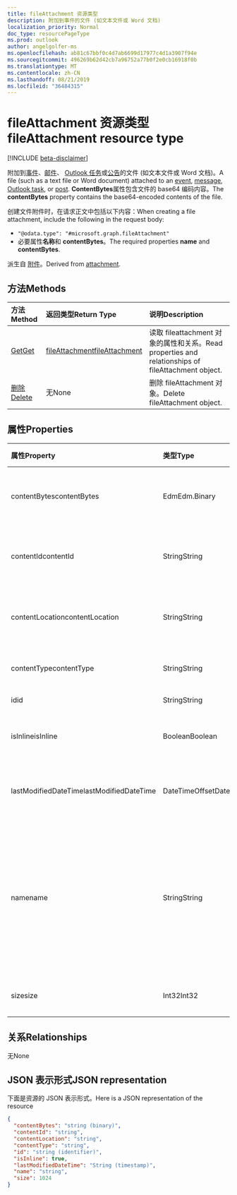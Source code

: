 ```yaml
---
title: fileAttachment 资源类型
description: 附加到事件的文件 (如文本文件或 Word 文档)
localization_priority: Normal
doc_type: resourcePageType
ms.prod: outlook
author: angelgolfer-ms
ms.openlocfilehash: ab81c67bbf0c4d7ab6699d17977c4d1a3907f94e
ms.sourcegitcommit: 496269b62d42cb7a96752a77b0f2e0cb16918f0b
ms.translationtype: MT
ms.contentlocale: zh-CN
ms.lasthandoff: 08/21/2019
ms.locfileid: "36484315"
---
```

# <a name="fileattachment-resource-type"></a><span data-ttu-id="52dd1-103">fileAttachment 资源类型</span><span class="sxs-lookup"><span data-stu-id="52dd1-103">fileAttachment resource type</span></span>

[!INCLUDE [beta-disclaimer](../../includes/beta-disclaimer.md)]

<span data-ttu-id="52dd1-104">附加到[事件](../resources/event.md)、[邮件](../resources/message.md)、 [Outlook 任务](../resources/outlooktask.md)或[公告](../resources/post.md)的文件 (如文本文件或 Word 文档)。</span><span class="sxs-lookup"><span data-stu-id="52dd1-104">A file (such as a text file or Word document) attached to an [event](../resources/event.md), [message](../resources/message.md), [Outlook task](../resources/outlooktask.md), or [post](../resources/post.md).</span></span> <span data-ttu-id="52dd1-105">**ContentBytes**属性包含文件的 base64 编码内容。</span><span class="sxs-lookup"><span data-stu-id="52dd1-105">The  **contentBytes** property contains the base64-encoded contents of the file.</span></span>  

<span data-ttu-id="52dd1-106">创建文件附件时，在请求正文中包括以下内容：</span><span class="sxs-lookup"><span data-stu-id="52dd1-106">When creating a file attachment, include the following in the request body:</span></span>

* `"@odata.type": "#microsoft.graph.fileAttachment"`
* <span data-ttu-id="52dd1-107">必要属性**名称**和 **contentBytes**。</span><span class="sxs-lookup"><span data-stu-id="52dd1-107">The required properties **name** and **contentBytes**.</span></span>

<span data-ttu-id="52dd1-108">派生自 [附件](attachment.md)。</span><span class="sxs-lookup"><span data-stu-id="52dd1-108">Derived from [attachment](attachment.md).</span></span>

## <a name="methods"></a><span data-ttu-id="52dd1-109">方法</span><span class="sxs-lookup"><span data-stu-id="52dd1-109">Methods</span></span>

| <span data-ttu-id="52dd1-110">方法</span><span class="sxs-lookup"><span data-stu-id="52dd1-110">Method</span></span>       | <span data-ttu-id="52dd1-111">返回类型</span><span class="sxs-lookup"><span data-stu-id="52dd1-111">Return Type</span></span>  |<span data-ttu-id="52dd1-112">说明</span><span class="sxs-lookup"><span data-stu-id="52dd1-112">Description</span></span>|
|:---------------|:--------|:----------|
|[<span data-ttu-id="52dd1-113">Get</span><span class="sxs-lookup"><span data-stu-id="52dd1-113">Get</span></span>](../api/attachment-get.md) | [<span data-ttu-id="52dd1-114">fileAttachment</span><span class="sxs-lookup"><span data-stu-id="52dd1-114">fileAttachment</span></span>](fileattachment.md) |<span data-ttu-id="52dd1-115">读取 fileattachment 对象的属性和关系。</span><span class="sxs-lookup"><span data-stu-id="52dd1-115">Read properties and relationships of fileAttachment object.</span></span>|
|[<span data-ttu-id="52dd1-116">删除</span><span class="sxs-lookup"><span data-stu-id="52dd1-116">Delete</span></span>](../api/attachment-delete.md) | <span data-ttu-id="52dd1-117">无</span><span class="sxs-lookup"><span data-stu-id="52dd1-117">None</span></span> |<span data-ttu-id="52dd1-118">删除 fileAttachment 对象。</span><span class="sxs-lookup"><span data-stu-id="52dd1-118">Delete fileAttachment object.</span></span> |

## <a name="properties"></a><span data-ttu-id="52dd1-119">属性</span><span class="sxs-lookup"><span data-stu-id="52dd1-119">Properties</span></span>
| <span data-ttu-id="52dd1-120">属性</span><span class="sxs-lookup"><span data-stu-id="52dd1-120">Property</span></span>     | <span data-ttu-id="52dd1-121">类型</span><span class="sxs-lookup"><span data-stu-id="52dd1-121">Type</span></span>   |<span data-ttu-id="52dd1-122">说明</span><span class="sxs-lookup"><span data-stu-id="52dd1-122">Description</span></span>|
|:---------------|:--------|:----------|
|<span data-ttu-id="52dd1-123">contentBytes</span><span class="sxs-lookup"><span data-stu-id="52dd1-123">contentBytes</span></span>|<span data-ttu-id="52dd1-124">Edm</span><span class="sxs-lookup"><span data-stu-id="52dd1-124">Edm.Binary</span></span>|<span data-ttu-id="52dd1-125">文件的 Base64 编码内容。</span><span class="sxs-lookup"><span data-stu-id="52dd1-125">The base64-encoded contents of the file.</span></span>|
|<span data-ttu-id="52dd1-126">contentId</span><span class="sxs-lookup"><span data-stu-id="52dd1-126">contentId</span></span>|<span data-ttu-id="52dd1-127">String</span><span class="sxs-lookup"><span data-stu-id="52dd1-127">String</span></span>|<span data-ttu-id="52dd1-128">获取 Exchange 存储中的附件 ID。</span><span class="sxs-lookup"><span data-stu-id="52dd1-128">The ID of the attachment in the Exchange store.</span></span>|
|<span data-ttu-id="52dd1-129">contentLocation</span><span class="sxs-lookup"><span data-stu-id="52dd1-129">contentLocation</span></span>|<span data-ttu-id="52dd1-130">String</span><span class="sxs-lookup"><span data-stu-id="52dd1-130">String</span></span>|<span data-ttu-id="52dd1-131">请勿使用此属性，因为它不受支持。</span><span class="sxs-lookup"><span data-stu-id="52dd1-131">Do not use this property as it is not supported.</span></span>|
|<span data-ttu-id="52dd1-132">contentType</span><span class="sxs-lookup"><span data-stu-id="52dd1-132">contentType</span></span>|<span data-ttu-id="52dd1-133">String</span><span class="sxs-lookup"><span data-stu-id="52dd1-133">String</span></span>|<span data-ttu-id="52dd1-134">附件的内容类型。</span><span class="sxs-lookup"><span data-stu-id="52dd1-134">The content type of the attachment.</span></span>|
|<span data-ttu-id="52dd1-135">id</span><span class="sxs-lookup"><span data-stu-id="52dd1-135">id</span></span>|<span data-ttu-id="52dd1-136">String</span><span class="sxs-lookup"><span data-stu-id="52dd1-136">String</span></span>|<span data-ttu-id="52dd1-137">附件 ID。</span><span class="sxs-lookup"><span data-stu-id="52dd1-137">The attachment ID.</span></span>|
|<span data-ttu-id="52dd1-138">isInline</span><span class="sxs-lookup"><span data-stu-id="52dd1-138">isInline</span></span>|<span data-ttu-id="52dd1-139">Boolean</span><span class="sxs-lookup"><span data-stu-id="52dd1-139">Boolean</span></span>|<span data-ttu-id="52dd1-140">如果是内嵌附件则设置为 true。</span><span class="sxs-lookup"><span data-stu-id="52dd1-140">Set to true if this is an inline attachment.</span></span>|
|<span data-ttu-id="52dd1-141">lastModifiedDateTime</span><span class="sxs-lookup"><span data-stu-id="52dd1-141">lastModifiedDateTime</span></span>|<span data-ttu-id="52dd1-142">DateTimeOffset</span><span class="sxs-lookup"><span data-stu-id="52dd1-142">DateTimeOffset</span></span>|<span data-ttu-id="52dd1-143">上次修改附件的日期和时间。</span><span class="sxs-lookup"><span data-stu-id="52dd1-143">The date and time when the attachment was last modified.</span></span>|
|<span data-ttu-id="52dd1-144">name</span><span class="sxs-lookup"><span data-stu-id="52dd1-144">name</span></span>|<span data-ttu-id="52dd1-145">String</span><span class="sxs-lookup"><span data-stu-id="52dd1-145">String</span></span>|<span data-ttu-id="52dd1-146">表示显示在表示嵌入的附件的图标下方的文本的名称。该名称不必是实际的文件名。</span><span class="sxs-lookup"><span data-stu-id="52dd1-146">The name representing the text that is displayed below the icon representing the embedded attachment.This does not need to be the actual file name.</span></span>|
|<span data-ttu-id="52dd1-147">size</span><span class="sxs-lookup"><span data-stu-id="52dd1-147">size</span></span>|<span data-ttu-id="52dd1-148">Int32</span><span class="sxs-lookup"><span data-stu-id="52dd1-148">Int32</span></span>|<span data-ttu-id="52dd1-149">附件大小，以字节为单位。</span><span class="sxs-lookup"><span data-stu-id="52dd1-149">The size in bytes of the attachment.</span></span>|

## <a name="relationships"></a><span data-ttu-id="52dd1-150">关系</span><span class="sxs-lookup"><span data-stu-id="52dd1-150">Relationships</span></span>
<span data-ttu-id="52dd1-151">无</span><span class="sxs-lookup"><span data-stu-id="52dd1-151">None</span></span>


## <a name="json-representation"></a><span data-ttu-id="52dd1-152">JSON 表示形式</span><span class="sxs-lookup"><span data-stu-id="52dd1-152">JSON representation</span></span>

<span data-ttu-id="52dd1-153">下面是资源的 JSON 表示形式。</span><span class="sxs-lookup"><span data-stu-id="52dd1-153">Here is a JSON representation of the resource</span></span>

<!-- {
  "blockType": "resource",
  "baseType": "microsoft.graph.attachment",
  "keyProperty": "id",
  "optionalProperties": [

  ],
  "@odata.type": "microsoft.graph.fileAttachment"
}-->

```json
{
  "contentBytes": "string (binary)",
  "contentId": "string",
  "contentLocation": "string",
  "contentType": "string",
  "id": "string (identifier)",
  "isInline": true,
  "lastModifiedDateTime": "String (timestamp)",
  "name": "string",
  "size": 1024
}

```

<!-- uuid: 8fcb5dbc-d5aa-4681-8e31-b001d5168d79
2015-10-25 14:57:30 UTC -->
<!--
{
  "type": "#page.annotation",
  "description": "fileAttachment resource",
  "keywords": "",
  "section": "documentation",
  "tocPath": "",
  "suppressions": []
}
-->
